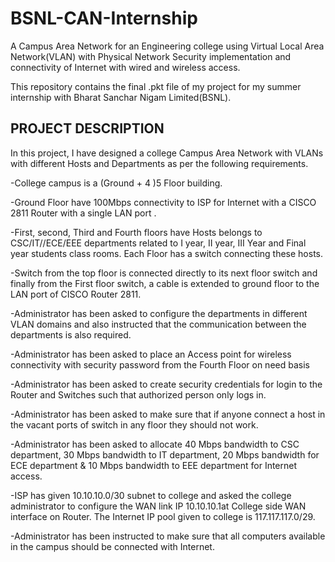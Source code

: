 # BSNL-CAN-Internship
A Campus Area Network for an Engineering college using Virtual Local Area Network(VLAN) with Physical Network Security implementation and connectivity of Internet with wired and wireless access.

This repository contains the final .pkt file of my project for my summer internship with Bharat Sanchar Nigam Limited(BSNL).

## PROJECT DESCRIPTION

In this project, I have designed a college Campus Area Network with VLANs with different Hosts and Departments as per the following requirements. 

-College campus is a (Ground + 4 )5 Floor building.

-Ground Floor have  100Mbps  connectivity to ISP for Internet with a CISCO 2811 Router with a single LAN port . 

-First, second, Third and Fourth floors have Hosts belongs to CSC/IT//ECE/EEE departments related to I year, II year, III Year and Final year students class rooms. Each Floor has a switch connecting these hosts. 

-Switch from the top floor is connected directly to its next floor switch and finally from the First floor switch, a cable is extended to ground floor to the LAN port of CISCO Router 2811.

-Administrator has been asked to configure the departments in different VLAN domains and also instructed that the communication between the departments is also required.

-Administrator has been asked to place an Access point  for wireless connectivity with security password from the  Fourth Floor  on need basis

-Administrator has been asked to create security credentials for login to the Router and Switches such that authorized person only logs in.

-Administrator has been asked to make sure that if anyone connect a host  in the vacant ports of switch in any floor they should not work.

-Administrator has been asked to allocate 40 Mbps bandwidth to CSC department, 30 Mbps bandwidth to IT department, 20 Mbps bandwidth for ECE department & 10 Mbps bandwidth to EEE department for Internet access. 

-ISP has given 10.10.10.0/30 subnet to college and asked the  college administrator to configure the WAN link IP 10.10.10.1at College side WAN interface on Router. The Internet IP pool given to college is 117.117.117.0/29.

-Administrator has been instructed to make sure that all computers available in the campus should be connected with Internet. 
